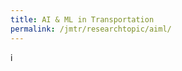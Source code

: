```yaml
---
title: AI & ML in Transportation
permalink: /jmtr/researchtopic/aiml/
---
```



<style>
.intro{
font-family:times;
font-size:21px;
}
</style>

i